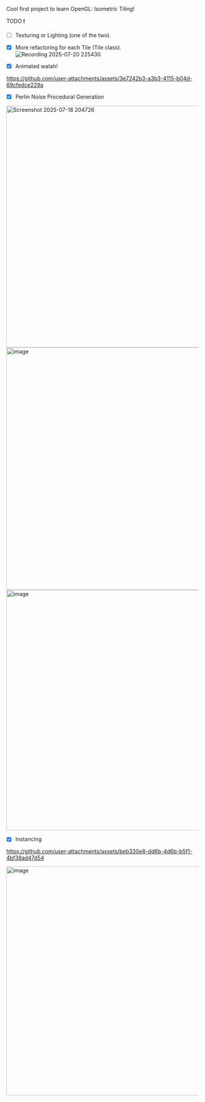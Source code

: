 Cool first project to learn OpenGL: Isometric Tiling!

TODO :exclamation:
- [ ] Texturing or Lighting (one of the two).
- [X] More refactoring for each Tile (Tile class).
![Recording 2025-07-20 225430](https://github.com/user-attachments/assets/c1b039a0-1b8f-41e6-a32f-6460cf67409c)
- [X] Animated watah!


https://github.com/user-attachments/assets/3e7242b3-a3b3-4115-b04d-69cfedce229a


- [X] Perlin Noise Procedural Generation
<img width="789" height="632" alt="Screenshot 2025-07-18 204726" src="https://github.com/user-attachments/assets/07dfb2b3-d8b8-44e3-9bd9-929d76e63250" />
<img width="791" height="634" alt="image" src="https://github.com/user-attachments/assets/c58a7a95-e836-474e-9750-b881d3c8176b" />
<img width="780" height="629" alt="image" src="https://github.com/user-attachments/assets/355c258f-8c99-402a-8478-46036763e729" />

- [X] Instancing

https://github.com/user-attachments/assets/beb330e8-dd6b-4d6b-b5f1-4bf38ad47d54


<img width="797" height="599" alt="image" src="https://github.com/user-attachments/assets/be21a382-d7ef-4abe-8918-aa1beb611e96" />

